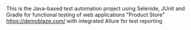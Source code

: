 This is the Java-based test automation project using Selenide, JUnit and Gradle 
for functional testing of web applications "Product Store" https://demoblaze.com/ 
with integrated Allure for test reporting
